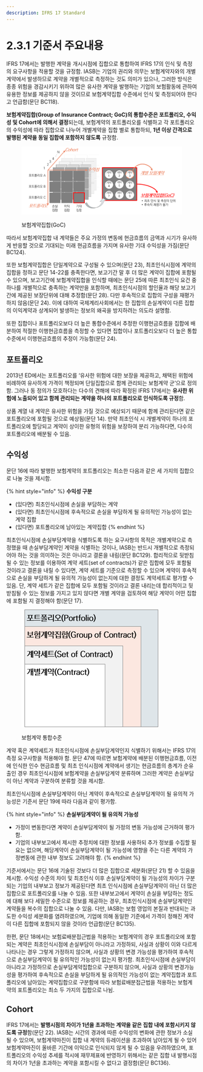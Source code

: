```yaml
---
description: IFRS 17 Standard
---
```


# 2.3.1 기준서 주요내용

IFRS 17에서는 발행한 계약을 개시시점에 집합으로 통합하여 IFRS 17의 인식 및 측정의 요구사항을 적용할 것을 규정함. IASB는 기업의 권리와 의무는 보험계약자와의 개별계약에서 발생하므로 계약을 개별적으로 측정하는 것도 의미가 있으나, 그러한 방식은 종종 위험을 경감시키기 위하여 많은 유사한 계약을 발행하는 기업의 보험활동에 관하여 유용한 정보를 제공하지 않을 것이므로 보험계약집합 수준에서 인식 및 측정되어야 한다고 언급함(문단 BC118). &#x20;

**보험계약집합(Group of Insurance Contract; GoC)의 통합수준은 포트폴리오, 수익성 및 Cohort에 의해서 결정**되는데, 보험계약의 포트폴리오를 식별하고 각 포트폴리오의 수익성에 따라 집합으로 나누어 개별계약을 집합 별로 통합하되, **1년 이상 간격으로 발행된 계약을 동일 집합에 포함하지 않도록** 규정함.&#x20;

<figure><img src="../../.gitbook/assets/assets_-MCq_hIKPo4BhcKtBqTt_-MLAhKmx_x6u-eepnHlC_-MLAkg4hShOcW1FMIAIu_그림2-3 (1).webp" alt=""><figcaption><p>보험계약집합(GoC)</p></figcaption></figure>

따라서 보험계약집합 내 계약들은 주요 가정의 변동에 현금흐름의 금액과 시기가 유사하게 반응할 것으로 기대되는 미래 현금흐름을 가지며 유사한 기대 수익성을 가짐(문단 BC124).

또한 보험계약집합은 단일계약으로 구성될 수 있으며(문단 23), 최초인식시점에 계약의 집합을 정하고 문단 14-22를 충족한다면, 보고기간 말 후 더 많은 계약이 집합에 포함될 수 있으며, 보고기간에 보험계약집합을 인식할 때에는 문단 25에 따른 최초인식 요건 중 하나를 개별적으로 충족하는 계약만을 포함하며, 최초인식시점의 할인율과 해당 보고기간에 제공된 보장단위에 대해 추정함(문단 28). 다만 후속적으로 집합의 구성을 재평가하지 않음(문단 24). 이에 대하여 국제계리사회에서는 한 집합의 손실계약이 다른 집합의 이익계약과 상계되어 발생하는 정보의 왜곡을 방지하려는 의도라 설명함.&#x20;

또한 집합이나 포트폴리오보다 더 높은 통합수준에서 추정한 이행현금흐름을 집합에 배분하여 적절한 이행현금흐름을 측정할 수 있다면 집합이나 포트폴리오보다 더 높은 통합수준에서 이행현금흐름의 추정이 가능함(문단 24).&#x20;

## 포트폴리오

2013년 ED에서는 포트폴리오를 ‘유사한 위험에 대한 보장을 제공하고, 채택된 위험에 비례하여 유사하게 가격이 책정되며 단일집합으로 함께 관리되는 보험계약 군’으로 정의함. 그러나 동 정의가 모호하다는 다수의 견해에 따라 확정된 IFRS 17에서는 **유사한 위험에 노출되어 있고 함께 관리되는 계약을 하나의 포트폴리오로 인식하도록 규정**함.&#x20;

상품 계열 내 계약은 유사한 위험을 가질 것으로 예상되기 때문에 함께 관리된다면 같은 포트폴리오에 포함될 것으로 예상됨(문단 14). 만약 최초인식 시 개별계약이 하나의 포트폴리오에 할당되고 계약이 상이한 유형의 위험을 보장하여 분리 가능하다면, 다수의 포트폴리오에 배분될 수 있음.  &#x20;

## 수익성

문단 16에 따라 발행한 보험계약의 포트폴리오는 최소한 다음과 같은 세 가지의 집합으로 나눌 것을 제시함.&#x20;

{% hint style="info" %}
**수익성 구분**

* (있다면) 최초인식시점에 손실을 부담하는 계약
* (있다면) 최초인식시점에 후속적으로 손실을 부담하게 될 유의적인 가능성이 없는 계약 집합&#x20;
* (있다면) 포트폴리오에 남아있는 계약집합
{% endhint %}

최초인식시점에 손실부담계약을 식별하도록 하는 요구사항의 목적은 개별계약으로 측정했을 때 손실부담계약인 계약을 식별하는 것이나, IASB는 반드시 개별적으로 측정되어야 하는 것을 의미하는 것은 아니라고 결론을 내림(문단 BC129). 합리적으로 뒷받침 될 수 있는 정보를 이용하여 계약 세트(set of contracts)가 같은 집합에 모두 포함될 것이라고 결론을 내릴 수 있다면, 계약 세트를 기준으로 측정할 수 있으며 계약이 후속적으로 손실을 부담하게 될 유의적 가능성이 없는지에 대한 결정도 계약세트로 평가할 수 있음. 단, 계약 세트가 같은 집합에 모두 포함될 것이라고 결론 내리는데 합리적이고 뒷받침될 수 있는 정보를 가지고 있지 않다면 개별 계약을 검토하여 해당 계약이 어떤 집합에 포함될 지 결정해야 함(문단 17).  &#x20;

<figure><img src="../../.gitbook/assets/그림2-4.png" alt=""><figcaption><p>보험계약 통합수준</p></figcaption></figure>

계약 혹은 계약세트가 최초인식시점에 손실부담계약인지 식별하기 위해서는 IFRS 17의 측정 요구사항을 적용해야 함. 문단 47에 따르면 보험계약에 배분된 이행현금흐름, 이전에 인식한 인수 현금흐름 및 최초 인식시점에 계약에서 생기는 현금흐름의 총계가 순유출인 경우 최초인식시점에 보험계약을 손실부담계약 분류하며 그러한 계약은 손실부담이 아닌 계약과 구분하여 분류할 것을 제시함.  &#x20;

최초인식시점에 손실부담계약이 아닌 계약이 후속적으로 손실부담계약이 될 유의적 가능성은 기준서 문단 19에 따라 다음과 같이 평가함.

{% hint style="info" %}
**손실부담계약이 될 유의적 가능성**

* 가정이 변동한다면 계약이 손실부담계약이 될 가정의 변동 가능성에 근거하여 평가함.&#x20;
* 기업의 내부보고에서 제시한 추정치에 대한 정보를 사용하되 추가 정보를 수집할 필요는 없으며, 해당계약이 손실부담계약이 될 가능성에 영향을 주는 다른 계약의 가정변동에 관한 내부 정보도 고려해야 함.
{% endhint %}


기준서에서는 문단 16에 기술된 것보다 더 많은 집합으로 세분화(문단 21) 할 수 있음을 제시함. 수익성 수준의 차이 및 최초인식 이후 손실부담계약이 될 가능성의 차이가 구분되는 기업의 내부보고 정보가 제공된다면 최초 인식시점에 손실부담계약이 아닌 더 많은 집합으로 포트폴리오를 나눌 수 있음. 또한 내부보고에서 계약이 손실을 부담하는 정도에 대해 보다 세밀한 수준으로 정보를 제공하는 경우, 최초인식시점에 손실부담계약인 계약들을 복수의 집합으로 나눌 수 있음. 다만, IASB는 보험 영업의 본질과 반대되는 과도한 수익성 세분화를 염려하였으며, 기업에 의해 동일한 기준에서 가격이 정해진 계약이 다른 집합에 포함되지 않을 것이라 언급함(문단 BC135).&#x20;

한편, 문단 18에서는 보험료배분접근법을 적용하는 보험계약의 경우 포트폴리오에 포함되는 계약은 최초인식시점에 손실부담이 아니라고 가정하되, 사실과 상황이 이와 다르게 나타나는 경우 그렇게 가정하지 않으며, 사실과 상황의 변경 가능성을 평가하여 후속적으로 손실부담계약이 될 유의적인 가능성이 없는지 평가함. 최초인식시점에 손실부담이 아니라고 가정하므로 손실부담계약집합으로 구분하지 않으며, 사실과 상황의 변경가능성을 평가하여 후속적으로 손실을 부담하게 될 유의적인 가능성이 없는 계약집합과 포트폴리오에 남아있는 계약집합으로 구분함에 따라 보험료배분접근법을 적용하는 보험계약의 포트폴리오는 최소 두 가지의 집합으로 나뉨.   &#x20;

## Cohort

IFRS 17에서는 **발행시점의 차이가 1년을 초과하는 계약을 같은 집합 내에 포함시키지 않도록 규정**함(문단 22). IASB는 시간의 경과에 따른 수익성의 변화에 관한 정보가 소실될 수 있으며, 보험계약마진이 집합 내 계약의 듀레이션을 초과하여 남아있게 될 수 있어 보험계약마진이 올바른 기간에 이익으로 인식되지 않게 될 수 있음을 우려하였으며, 포트폴리오의 수익성 추세를 적시에 재무제표에 반영하기 위해서는 같은 집합 내 발행시점의 차이가 1년을 초과하는 계약을 포함시킬 수 없다고 결정함(문단 BC136).
